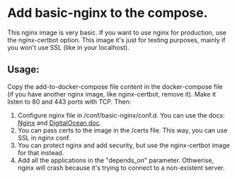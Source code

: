 # Add basic-nginx to the compose.

This nginx image is very basic. If you want to use nginx for production, use the nginx-certbot option.
This image it's just for testing purposes, mainly if you won't use SSL (like in your localhost).

## Usage:

Copy the add-to-docker-compose file content in the docker-compose file (if you have another nginx image, like nginx-certbot, remove it).
Make it listen to 80 and 443 ports with TCP.
Then:

1. Configure nginx file in /conf/basic-nginx/conf.d. You can use the docs: [Nginx](https://nginx.org/en/docs/) and [DigitalOcean doc](https://www.digitalocean.com/community/tutorials/understanding-nginx-server-and-location-block-selection-algorithms).
1. You can pass certs to the image in the /certs file. This way, you can use SSL in nginx conf.
1. You can protect nginx and add security, but use the nginx-certbot image for that instead.
1. Add all the applications in the "depends_on" parameter. Othwerise, nginx will crash because it's trying to connect to a non-existent server.
